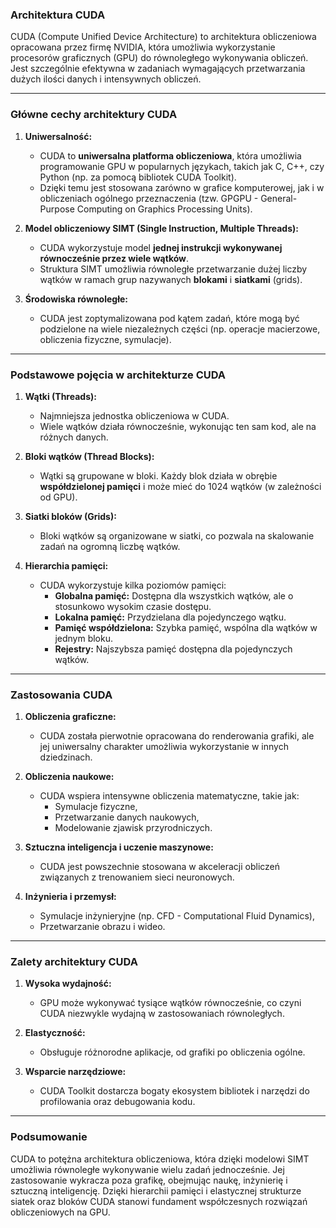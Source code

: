 ### Architektura CUDA

CUDA (Compute Unified Device Architecture) to architektura obliczeniowa opracowana przez firmę NVIDIA, która umożliwia wykorzystanie procesorów graficznych (GPU) do równoległego wykonywania obliczeń. Jest szczególnie efektywna w zadaniach wymagających przetwarzania dużych ilości danych i intensywnych obliczeń.

---

### **Główne cechy architektury CUDA**

1. **Uniwersalność:**
   - CUDA to **uniwersalna platforma obliczeniowa**, która umożliwia programowanie GPU w popularnych językach, takich jak C, C++, czy Python (np. za pomocą bibliotek CUDA Toolkit).
   - Dzięki temu jest stosowana zarówno w grafice komputerowej, jak i w obliczeniach ogólnego przeznaczenia (tzw. GPGPU - General-Purpose Computing on Graphics Processing Units).

2. **Model obliczeniowy SIMT (Single Instruction, Multiple Threads):**
   - CUDA wykorzystuje model **jednej instrukcji wykonywanej równocześnie przez wiele wątków**.
   - Struktura SIMT umożliwia równoległe przetwarzanie dużej liczby wątków w ramach grup nazywanych **blokami** i **siatkami** (grids).

3. **Środowiska równoległe:**
   - CUDA jest zoptymalizowana pod kątem zadań, które mogą być podzielone na wiele niezależnych części (np. operacje macierzowe, obliczenia fizyczne, symulacje).

---

### **Podstawowe pojęcia w architekturze CUDA**

1. **Wątki (Threads):**
   - Najmniejsza jednostka obliczeniowa w CUDA.
   - Wiele wątków działa równocześnie, wykonując ten sam kod, ale na różnych danych.

2. **Bloki wątków (Thread Blocks):**
   - Wątki są grupowane w bloki. Każdy blok działa w obrębie **współdzielonej pamięci** i może mieć do 1024 wątków (w zależności od GPU).

3. **Siatki bloków (Grids):**
   - Bloki wątków są organizowane w siatki, co pozwala na skalowanie zadań na ogromną liczbę wątków.

4. **Hierarchia pamięci:**
   - CUDA wykorzystuje kilka poziomów pamięci:
     - **Globalna pamięć:** Dostępna dla wszystkich wątków, ale o stosunkowo wysokim czasie dostępu.
     - **Lokalna pamięć:** Przydzielana dla pojedynczego wątku.
     - **Pamięć współdzielona:** Szybka pamięć, wspólna dla wątków w jednym bloku.
     - **Rejestry:** Najszybsza pamięć dostępna dla pojedynczych wątków.

---

### **Zastosowania CUDA**

1. **Obliczenia graficzne:**
   - CUDA została pierwotnie opracowana do renderowania grafiki, ale jej uniwersalny charakter umożliwia wykorzystanie w innych dziedzinach.

2. **Obliczenia naukowe:**
   - CUDA wspiera intensywne obliczenia matematyczne, takie jak:
     - Symulacje fizyczne,
     - Przetwarzanie danych naukowych,
     - Modelowanie zjawisk przyrodniczych.

3. **Sztuczna inteligencja i uczenie maszynowe:**
   - CUDA jest powszechnie stosowana w akceleracji obliczeń związanych z trenowaniem sieci neuronowych.

4. **Inżynieria i przemysł:**
   - Symulacje inżynieryjne (np. CFD - Computational Fluid Dynamics),
   - Przetwarzanie obrazu i wideo.

---

### **Zalety architektury CUDA**

1. **Wysoka wydajność:**
   - GPU może wykonywać tysiące wątków równocześnie, co czyni CUDA niezwykle wydajną w zastosowaniach równoległych.

2. **Elastyczność:**
   - Obsługuje różnorodne aplikacje, od grafiki po obliczenia ogólne.

3. **Wsparcie narzędziowe:**
   - CUDA Toolkit dostarcza bogaty ekosystem bibliotek i narzędzi do profilowania oraz debugowania kodu.

---

### **Podsumowanie**
CUDA to potężna architektura obliczeniowa, która dzięki modelowi SIMT umożliwia równoległe wykonywanie wielu zadań jednocześnie. Jej zastosowanie wykracza poza grafikę, obejmując naukę, inżynierię i sztuczną inteligencję. Dzięki hierarchii pamięci i elastycznej strukturze siatek oraz bloków CUDA stanowi fundament współczesnych rozwiązań obliczeniowych na GPU.